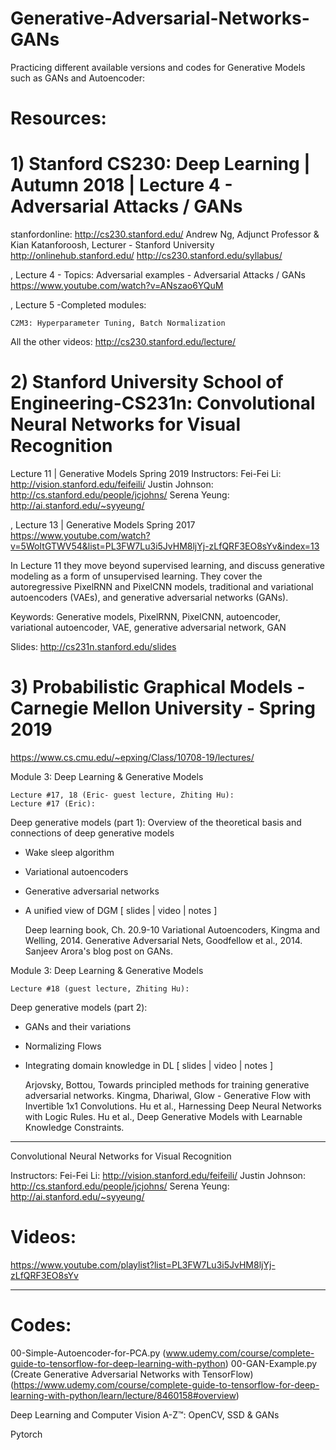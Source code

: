 # Generative-Adversarial-Networks-GANs 
Practicing different available versions and codes for Generative Models such as GANs and Autoencoder:

# Resources:

# 1) Stanford CS230: Deep Learning | Autumn 2018 | Lecture 4 - Adversarial Attacks / GANs
stanfordonline: http://cs230.stanford.edu/
Andrew Ng, Adjunct Professor & Kian Katanforoosh, Lecturer - Stanford University
http://onlinehub.stanford.edu/
http://cs230.stanford.edu/syllabus/

, Lecture 4 - Topics: Adversarial examples - Adversarial Attacks / GANs
https://www.youtube.com/watch?v=ANszao6YQuM

, Lecture 5 -Completed modules:

    C2M3: Hyperparameter Tuning, Batch Normalization 

All the other videos: http://cs230.stanford.edu/lecture/

# 2) Stanford University School of Engineering-CS231n: Convolutional Neural Networks for Visual Recognition
Lecture 11 | Generative Models
Spring 2019
Instructors:
Fei-Fei Li: http://vision.stanford.edu/feifeili/
Justin Johnson: http://cs.stanford.edu/people/jcjohns/
Serena Yeung: http://ai.stanford.edu/~syyeung/

, Lecture 13 | Generative Models Spring 2017
https://www.youtube.com/watch?v=5WoItGTWV54&list=PL3FW7Lu3i5JvHM8ljYj-zLfQRF3EO8sYv&index=13

In Lecture 11 they move beyond supervised learning, and discuss generative modeling as a form of unsupervised learning. They cover the autoregressive PixelRNN and PixelCNN models, traditional and variational autoencoders (VAEs), and generative adversarial networks (GANs).

Keywords: Generative models, PixelRNN, PixelCNN, autoencoder, variational autoencoder, VAE, generative adversarial network, GAN

Slides: http://cs231n.stanford.edu/slides

# 3) Probabilistic Graphical Models - Carnegie Mellon University - Spring 2019
https://www.cs.cmu.edu/~epxing/Class/10708-19/lectures/

Module 3: Deep Learning & Generative Models

	Lecture #17, 18 (Eric- guest lecture, Zhiting Hu):
	Lecture #17 (Eric):
Deep generative models (part 1):
Overview of the theoretical basis and connections of deep generative models
- Wake sleep algorithm
- Variational autoencoders
- Generative adversarial networks
- A unified view of DGM
[ slides | video | notes ] 	

    Deep learning book, Ch. 20.9-10
    Variational Autoencoders, Kingma and Welling, 2014.
    Generative Adversarial Nets, Goodfellow et al., 2014.
    Sanjeev Arora's blog post on GANs.
	
Module 3: Deep Learning & Generative Models

	Lecture #18 (guest lecture, Zhiting Hu):

Deep generative models (part 2):
- GANs and their variations
- Normalizing Flows
- Integrating domain knowledge in DL
[ slides | video | notes ] 	

    Arjovsky, Bottou, Towards principled methods for training generative adversarial networks.
    Kingma, Dhariwal, Glow - Generative Flow with Invertible 1x1 Convolutions.
    Hu et al., Harnessing Deep Neural Networks with Logic Rules.
    Hu et al., Deep Generative Models with Learnable Knowledge Constraints.



--------------------------------------------------------------------------------------

Convolutional Neural Networks for Visual Recognition

Instructors:
Fei-Fei Li: http://vision.stanford.edu/feifeili/
Justin Johnson: http://cs.stanford.edu/people/jcjohns/
Serena Yeung: http://ai.stanford.edu/~syyeung/

# Videos: 
https://www.youtube.com/playlist?list=PL3FW7Lu3i5JvHM8ljYj-zLfQRF3EO8sYv

---------------------------------------------------------------------------------------
# Codes:

00-Simple-Autoencoder-for-PCA.py (www.udemy.com/course/complete-guide-to-tensorflow-for-deep-learning-with-python)
00-GAN-Example.py (Create Generative Adversarial Networks with TensorFlow)(https://www.udemy.com/course/complete-guide-to-tensorflow-for-deep-learning-with-python/learn/lecture/8460158#overview)

Deep Learning and Computer Vision A-Z™: OpenCV, SSD & GANs

Pytorch 


